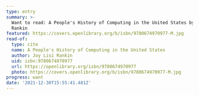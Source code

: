 ```yaml
---
type: entry
summary: >-
  Want to read: A People's History of Computing in the United States by Joy Lisi
  Rankin
featured: https://covers.openlibrary.org/b/isbn/9780674970977-M.jpg
read-of:
  type: cite
  name: A People's History of Computing in the United States
  author: Joy Lisi Rankin
  uid: isbn:9780674970977
  url: https://openlibrary.org/isbn/9780674970977
  photo: https://covers.openlibrary.org/b/isbn/9780674970977-M.jpg
progress: want
date: '2021-12-30T15:55:41.481Z'
---
```

